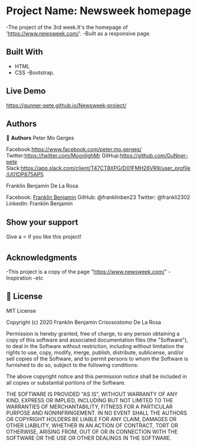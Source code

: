 
# Project Name: Newsweek homepage

-The project of the 3rd week.It's the homepage of 'https://www.newsweek.com/'.
-Built as a responsive page.

## Built With

- HTML
- CSS
-Bootstrap.

## Live Demo
https://gunner-pete.github.io/Newsweek-project/

## Authors

👤 **Authors**
Peter Mo Gerges

Facebook:https://www.facebook.com/peter.mo.gerges/
Twitter:https://twitter.com/MoonlighMr
GitHup:https://github.com/GuNner-pete
Slack:https://app.slack.com/client/T47CT8XPG/D01FMH26VR9/user_profile/U01DP875AP5.

Franklin Benjamin De La Rosa

Facebook: [Franklin Benjamin](https://www.facebook.com/profile.php?id=100005418017053)
GitHub: @franklinben23
Twitter: @frankli2302
LinkedIn: Franklin Benjamin

## Show your support

Give a ⭐️ if you like this project!

## Acknowledgments

-This project is a copy of the page "https://www.newsweek.com/"
-Inspiration
-etc

## 📝 License

MIT License

Copyright (c) 2020 Franklin Benjamin Crisosostomo De La Rosa

Permission is hereby granted, free of charge, to any person obtaining a copy
of this software and associated documentation files (the "Software"), to deal
in the Software without restriction, including without limitation the rights
to use, copy, modify, merge, publish, distribute, sublicense, and/or sell
copies of the Software, and to permit persons to whom the Software is
furnished to do so, subject to the following conditions:

The above copyright notice and this permission notice shall be included in all
copies or substantial portions of the Software.

THE SOFTWARE IS PROVIDED "AS IS", WITHOUT WARRANTY OF ANY KIND, EXPRESS OR
IMPLIED, INCLUDING BUT NOT LIMITED TO THE WARRANTIES OF MERCHANTABILITY,
FITNESS FOR A PARTICULAR PURPOSE AND NONINFRINGEMENT. IN NO EVENT SHALL THE
AUTHORS OR COPYRIGHT HOLDERS BE LIABLE FOR ANY CLAIM, DAMAGES OR OTHER
LIABILITY, WHETHER IN AN ACTION OF CONTRACT, TORT OR OTHERWISE, ARISING FROM,
OUT OF OR IN CONNECTION WITH THE SOFTWARE OR THE USE OR OTHER DEALINGS IN THE
SOFTWARE.
